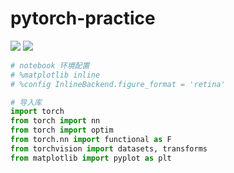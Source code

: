 # pytorch-practice

![](https://img.shields.io/badge/version-1.0-brightgreen.svg)
![](https://img.shields.io/github/license/TubatuBD/pytorch-practice.svg)

``` python
# notebook 环境配置
# %matplotlib inline
# %config InlineBackend.figure_format = 'retina'

# 导入库
import torch
from torch import nn
from torch import optim
from torch.nn import functional as F
from torchvision import datasets, transforms
from matplotlib import pyplot as plt
```
